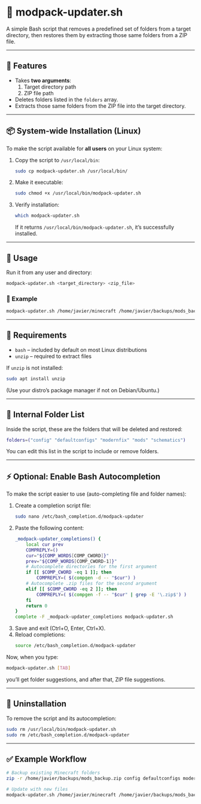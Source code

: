 # 🧩 modpack-updater.sh

A simple Bash script that removes a predefined set of folders from a target directory, then restores them by extracting those same folders from a ZIP file.

---

## 🚀 Features

- Takes **two arguments**:
    1. Target directory path
    2. ZIP file path
- Deletes folders listed in the `folders` array.
- Extracts those same folders from the ZIP file into the target directory.

---

## 📦 System-wide Installation (Linux)

To make the script available for **all users** on your Linux system:

1. Copy the script to `/usr/local/bin`:
   ```bash
   sudo cp modpack-updater.sh /usr/local/bin/
   ```
2. Make it executable:
   ```bash
   sudo chmod +x /usr/local/bin/modpack-updater.sh
   ```
3. Verify installation:
   ```bash
   which modpack-updater.sh
   ```
   If it returns `/usr/local/bin/modpack-updater.sh`, it’s successfully installed.

---

## 🧠 Usage

Run it from any user and directory:

```bash
modpack-updater.sh <target_directory> <zip_file>
```

### 📘 Example

```bash
modpack-updater.sh /home/javier/minecraft /home/javier/backups/mods_backup.zip
```

---

## 🧰 Requirements

- `bash` – included by default on most Linux distributions
- `unzip` – required to extract files

If `unzip` is not installed:

```bash
sudo apt install unzip
```
(Use your distro’s package manager if not on Debian/Ubuntu.)

---

## 🧾 Internal Folder List

Inside the script, these are the folders that will be deleted and restored:

```bash
folders=("config" "defaultconfigs" "modernfix" "mods" "schematics")
```
You can edit this list in the script to include or remove folders.

---

## ⚡ Optional: Enable Bash Autocompletion

To make the script easier to use (auto-completing file and folder names):

1. Create a completion script file:
   ```bash
   sudo nano /etc/bash_completion.d/modpack-updater
   ```
2. Paste the following content:
   ```bash
   _modpack-updater_completions() {
       local cur prev
       COMPREPLY=()
       cur="${COMP_WORDS[COMP_CWORD]}"
       prev="${COMP_WORDS[COMP_CWORD-1]}"
       # Autocomplete directories for the first argument
       if [[ $COMP_CWORD -eq 1 ]]; then
           COMPREPLY=( $(compgen -d -- "$cur") )
       # Autocomplete .zip files for the second argument
       elif [[ $COMP_CWORD -eq 2 ]]; then
           COMPREPLY=( $(compgen -f -- "$cur" | grep -E '\.zip$') )
       fi
       return 0
   }
   complete -F _modpack-updater_completions modpack-updater.sh
   ```
3. Save and exit (Ctrl+O, Enter, Ctrl+X).
4. Reload completions:
   ```bash
   source /etc/bash_completion.d/modpack-updater
   ```

Now, when you type:
```bash
modpack-updater.sh [TAB]
```
you’ll get folder suggestions, and after that, ZIP file suggestions.

---

## 🧹 Uninstallation

To remove the script and its autocompletion:

```bash
sudo rm /usr/local/bin/modpack-updater.sh
sudo rm /etc/bash_completion.d/modpack-updater
```

---

## ✅ Example Workflow

```bash
# Backup existing Minecraft folders
zip -r /home/javier/backups/mods_backup.zip config defaultconfigs modernfix mods schematics

# Update with new files
modpack-updater.sh /home/javier/minecraft /home/javier/backups/mods_backup.zip
```
